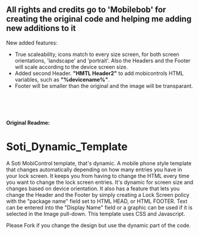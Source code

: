 <h2>All rights and credits go to 'Mobilebob' for creating the original code and helping me adding new additions to it</h2>


New added features:
 - True scaleability, icons match to every size screen, for both screen orientations, 'landscape' and 'portrait'. Also the Headers and the Footer will scale according to the device screen size.
 - Added second Header. <b>"HMTL Header2"</b> to add mobicontrols HTML variables, such as <b>"%devicename%"</b>.
 - Footer will be smaller than the original and the image will be transparant.

<br></br>
<br></br>
<b> Original Readme: </b>
# Soti_Dynamic_Template
A Soti MobiControl template, that's dynamic.  A mobile phone style template that changes automatically depending on how many entries you have in your lock screen.  It keeps you from having to change the HTML every time you want to change the lock screen entries.  It's  dynamic for screen size and changes based on device orientation.  It also has a feature that lets you change the Header and the Footer by simply creating a Lock Screen policy with the "package name" field set to HTML HEAD, or HTML FOOTER.  Text can be entered into the "Display Name" field or a graphic can be used if it is selected in the Image pull-down.  This template uses CSS and Javascript.

Please Fork if you change the design but use the dynamic part of the code.
